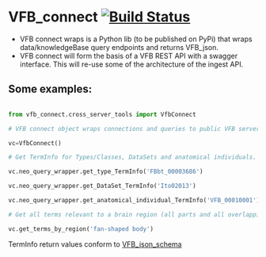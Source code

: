 # VFB_connect [![Build Status](https://travis-ci.com/VirtualFlyBrain/VFB_connect.svg?branch=master)](https://travis-ci.com/VirtualFlyBrain/VFB_connect)

  * VFB connect wraps is a Python lib (to be published on PyPi) that wraps data/knowledgeBase query endpoints and returns VFB_json.
  * VFB connect will form the basis of a VFB REST API with a swagger interface.  This will re-use some of the architecture of the ingest API.
  
  
  ## Some examples:
  
 ```python

from vfb_connect.cross_server_tools import VfbConnect

# VFB connect object wraps connections and queries to public VFB servers.

vc=VfbConnect()

# Get TermInfo for Types/Classes, DataSets and anatomical individuals.

vc.neo_query_wrapper.get_type_TermInfo('FBbt_00003686')

vc.neo_query_wrapper.get_DataSet_TermInfo('Ito02013')

vc.neo_query_wrapper.get_anatomical_individual_TermInfo('VFB_00010001')

# Get all terms relevant to a brain region (all parts and all overlapping cells.  Query by label supported by default.

vc.get_terms_by_region('fan-shaped body')

```

TermInfo return values conform to [VFB_json_schema](https://virtualflybrain.github.io/schema_doc.html)
